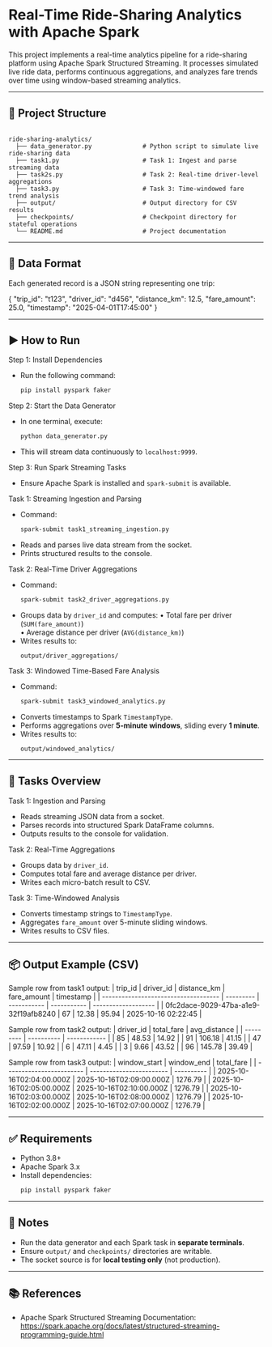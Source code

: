 # Real-Time Ride-Sharing Analytics with Apache Spark

This project implements a real-time analytics pipeline for a ride-sharing platform using Apache Spark Structured Streaming. It processes simulated live ride data, performs continuous aggregations, and analyzes fare trends over time using window-based streaming analytics.

---

## 📁 Project Structure
```

ride-sharing-analytics/
  ├── data_generator.py              # Python script to simulate live ride-sharing data
  ├── task1.py                       # Task 1: Ingest and parse streaming data
  ├── task2s.py                      # Task 2: Real-time driver-level aggregations
  ├── task3.py                       # Task 3: Time-windowed fare trend analysis
  ├── output/                        # Output directory for CSV results
  ├── checkpoints/                   # Checkpoint directory for stateful operations
  └── README.md                      # Project documentation
```
---

## 🧪 Data Format
Each generated record is a JSON string representing one trip:

{
  "trip_id": "t123",
  "driver_id": "d456",
  "distance_km": 12.5,
  "fare_amount": 25.0,
  "timestamp": "2025-04-01T17:45:00"
}

---

## ▶️ How to Run

Step 1: Install Dependencies  
  - Run the following command:
    ```bash
    pip install pyspark faker
    ```

Step 2: Start the Data Generator  
  - In one terminal, execute:
    ```bash
    python data_generator.py
    ```
  - This will stream data continuously to `localhost:9999`.

Step 3: Run Spark Streaming Tasks  
  - Ensure Apache Spark is installed and `spark-submit` is available.

Task 1: Streaming Ingestion and Parsing  
  - Command:
    ```bash
    spark-submit task1_streaming_ingestion.py
    ```
  - Reads and parses live data stream from the socket.  
  - Prints structured results to the console.

Task 2: Real-Time Driver Aggregations  
  - Command:
    ```bash
    spark-submit task2_driver_aggregations.py
    ```
  - Groups data by `driver_id` and computes:
    • Total fare per driver (`SUM(fare_amount)`)  
    • Average distance per driver (`AVG(distance_km)`)
  - Writes results to:
    ```
    output/driver_aggregations/
    ```

Task 3: Windowed Time-Based Fare Analysis  
  - Command:
    ```bash
    spark-submit task3_windowed_analytics.py
    ```
  - Converts timestamps to Spark `TimestampType`.  
  - Performs aggregations over **5-minute windows**, sliding every **1 minute**.  
  - Writes results to:
    ```
    output/windowed_analytics/
    ```

---

## 📝 Tasks Overview

Task 1: Ingestion and Parsing  
  - Reads streaming JSON data from a socket.  
  - Parses records into structured Spark DataFrame columns.  
  - Outputs results to the console for validation.

Task 2: Real-Time Aggregations  
  - Groups data by `driver_id`.  
  - Computes total fare and average distance per driver.  
  - Writes each micro-batch result to CSV.

Task 3: Time-Windowed Analysis  
  - Converts timestamp strings to `TimestampType`.  
  - Aggregates `fare_amount` over 5-minute sliding windows.  
  - Writes results to CSV files.

---

## 📦 Output Example (CSV)

Sample row from task1 output:
| trip_id                              | driver_id | distance_km | fare_amount | timestamp           |
| ------------------------------------ | --------- | ----------- | ----------- | ------------------- |
| 0fc2dace-9029-47ba-a1e9-32f19afb8240 | 67        | 12.38       | 95.94       | 2025-10-16 02:22:45 |

Sample row from task2 output:
| driver_id | total_fare | avg_distance |
| --------- | ---------- | ------------ |
| 85        | 48.53      | 14.92        |
| 91        | 106.18     | 41.15        |
| 47        | 97.59      | 10.92        |
| 6         | 47.11      | 4.45         |
| 3         | 9.66       | 43.52        |
| 96        | 145.78     | 39.49        |

Sample row from task3 output:
| window_start             | window_end               | total_fare |
| ------------------------ | ------------------------ | ---------- |
| 2025-10-16T02:04:00.000Z | 2025-10-16T02:09:00.000Z | 1276.79    |
| 2025-10-16T02:05:00.000Z | 2025-10-16T02:10:00.000Z | 1276.79    |
| 2025-10-16T02:03:00.000Z | 2025-10-16T02:08:00.000Z | 1276.79    |
| 2025-10-16T02:02:00.000Z | 2025-10-16T02:07:00.000Z | 1276.79    |

---

## ✅ Requirements
  - Python 3.8+  
  - Apache Spark 3.x  
  - Install dependencies:
    ```bash
    pip install pyspark faker
    ```

---

## 📌 Notes
  - Run the data generator and each Spark task in **separate terminals**.  
  - Ensure `output/` and `checkpoints/` directories are writable.  
  - The socket source is for **local testing only** (not production).

---

## 📚 References
  - Apache Spark Structured Streaming Documentation:  
    https://spark.apache.org/docs/latest/structured-streaming-programming-guide.html
